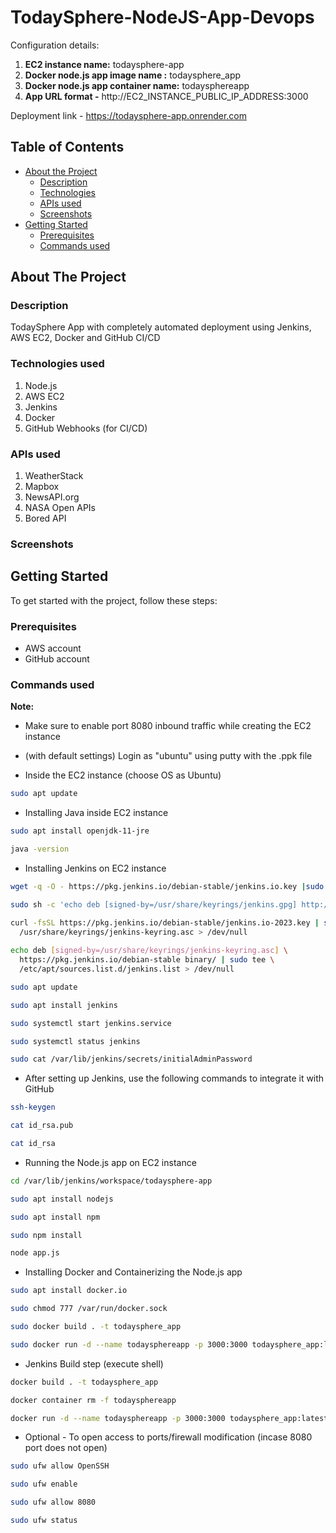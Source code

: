 # TodaySphere-NodeJS-App-Devops
Configuration details: 
1. **EC2 instance name:** todaysphere-app
2. **Docker node.js app image name :** todaysphere_app 
3. **Docker node.js app container name:** todaysphereapp
4. **App URL format -** http://EC2_INSTANCE_PUBLIC_IP_ADDRESS:3000

Deployment link - https://todaysphere-app.onrender.com

<!-- TABLE OF CONTENTS -->
## Table of Contents

* [About the Project](#about-the-project)
  * [Description](#description)
  * [Technologies](#technologies-used)
  * [APIs used](#apis-used)
  * [Screenshots](#screenshots)
* [Getting Started](#getting-started)
  * [Prerequisites](#prerequisites)
  * [Commands used](#commands-used)




<!-- ABOUT THE PROJECT -->
## About The Project

### Description
TodaySphere App with completely automated deployment using Jenkins, AWS EC2, Docker and GitHub CI/CD

### Technologies used
1. Node.js
2. AWS EC2
3. Jenkins
4. Docker
5. GitHub Webhooks (for CI/CD)

### APIs used
1. WeatherStack
2. Mapbox
3. NewsAPI.org
4. NASA Open APIs
5. Bored API

### Screenshots



<!-- GETTING STARTED -->
## Getting Started

To get started with the project, follow these steps:

### Prerequisites

* AWS account
* GitHub account

### Commands used

**Note:** 
* Make sure to enable port 8080 inbound traffic while creating the EC2 instance
* (with default settings) Login as "ubuntu" using putty with the .ppk file

* Inside the EC2 instance (choose OS as Ubuntu)
```sh
sudo apt update
```

* Installing Java inside EC2 instance
```sh
sudo apt install openjdk-11-jre
```

```sh
java -version
```

* Installing Jenkins on EC2 instance
```sh
wget -q -O - https://pkg.jenkins.io/debian-stable/jenkins.io.key |sudo gpg --dearmor -o /usr/share/keyrings/jenkins.gpg
```

```sh
sudo sh -c 'echo deb [signed-by=/usr/share/keyrings/jenkins.gpg] http://pkg.jenkins.io/debian-stable binary/ > /etc/apt/sources.list.d/jenkins.list'
```

```sh
curl -fsSL https://pkg.jenkins.io/debian-stable/jenkins.io-2023.key | sudo tee \
  /usr/share/keyrings/jenkins-keyring.asc > /dev/null
  
echo deb [signed-by=/usr/share/keyrings/jenkins-keyring.asc] \
  https://pkg.jenkins.io/debian-stable binary/ | sudo tee \
  /etc/apt/sources.list.d/jenkins.list > /dev/null
```

```sh
sudo apt update
```

```sh
sudo apt install jenkins
```

```sh
sudo systemctl start jenkins.service
```

```sh
sudo systemctl status jenkins
```

```sh
sudo cat /var/lib/jenkins/secrets/initialAdminPassword
```

* After setting up Jenkins, use the following commands to integrate it with GitHub

```sh
ssh-keygen
```

```sh
cat id_rsa.pub
```

```sh
cat id_rsa
```

* Running the Node.js app on EC2 instance

```sh
cd /var/lib/jenkins/workspace/todaysphere-app
```

```sh
sudo apt install nodejs
```

```sh
sudo apt install npm
```

```sh
sudo npm install
```

```sh
node app.js
```

* Installing Docker and Containerizing the Node.js app

```sh
sudo apt install docker.io
```

```sh
sudo chmod 777 /var/run/docker.sock
```

```sh
sudo docker build . -t todaysphere_app
```

```sh
sudo docker run -d --name todaysphereapp -p 3000:3000 todaysphere_app:latest
```

* Jenkins Build step (execute shell)

```sh
docker build . -t todaysphere_app
```

```sh
docker container rm -f todaysphereapp
```

```sh
docker run -d --name todaysphereapp -p 3000:3000 todaysphere_app:latest
```

* Optional - To open access to ports/firewall modification (incase 8080 port does not open)

```sh
sudo ufw allow OpenSSH
```

```sh
sudo ufw enable
```

```sh
sudo ufw allow 8080
```

```sh
sudo ufw status
```
